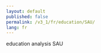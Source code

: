 ```yaml
---
layout: default
published: false
permalink: /v3_1/fr/education/SAU/
lang: fr
---
```


education analysis SAU

